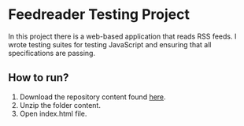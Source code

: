 # Feedreader Testing Project

In this project there is a web-based application that reads RSS feeds. I wrote testing suites for testing JavaScript and ensuring that all specifications are passing.

## How to run?
1. Download the repository content found [here](https://github.com/sharifah91/frontend-nanodegree-feedreader).
2. Unzip the folder content.
3. Open index.html file.
